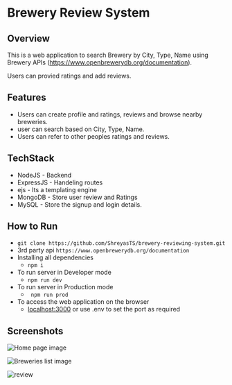 # Brewery Review System

## Overview
This is a web application to search Brewery by City, Type, Name using Brewery APIs (https://www.openbrewerydb.org/documentation).

Users can provied ratings and add reviews.

## Features
- Users can create profile and ratings, reviews and browse nearby breweries.
- user can search based on City, Type, Name.
- Users can refer to other peoples ratings and reviews.

## TechStack
- NodeJS - Backend
- ExpressJS - Handeling routes
- ejs - Its a templating engine
- MongoDB - Store user review and Ratings
- MySQL - Store the signup and login details.

## How to Run
- ``` git clone https://github.com/ShreyasTS/brewery-reviewing-system.git ```
-   3rd party api ```https://www.openbrewerydb.org/documentation ```
- Installing all dependencies
   - ``` npm i ```
- To run server in Developer mode
  - ```npm run dev```
- To run server in Production mode
  - ``` npm run prod```
- To access the web application on the browser
  - [localhost:3000](http://localhost:3000) or use .env to set the port as required

## Screenshots


![Home page image](https://github.com/ShreyasTS/brewery-reviewing-system/assets/30121971/328856d3-ad80-4052-a4b7-dca6d603058a)

![Breweries list image](https://github.com/ShreyasTS/brewery-reviewing-system/assets/30121971/2707b77e-bb38-4877-8470-0e970f8bac4a)

![review](https://github.com/ShreyasTS/brewery-reviewing-system/assets/30121971/ad59a609-55ae-4d8d-a19c-4a4ebfbba6e5)

